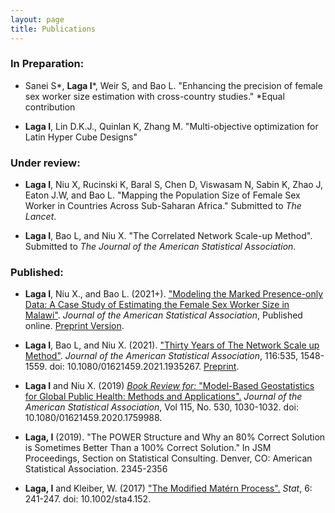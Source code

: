 ```yaml
---
layout: page
title: Publications
---
```



### In Preparation:
- Sanei S\*, **Laga I**\*, Weir S, and Bao L. "Enhancing the precision of female sex worker size estimation with cross-country studies."
    \*Equal contribution
    
- **Laga I**, Lin D.K.J., Quinlan K, Zhang M. "Multi-objective optimization for Latin Hyper Cube Designs"

### Under review:
- **Laga I**, Niu X, Rucinski K, Baral S, Chen D, Viswasam N, Sabin K, Zhao J, Eaton J.W, and Bao L. "Mapping the Population Size of Female Sex Worker in Countries Across Sub-Saharan Africa." Submitted to *The Lancet*.

- **Laga I**, Bao L, and Niu X. "The Correlated Network Scale-up Method". Submitted to *The Journal of the American Statistical Association*.


### Published:
- **Laga I**, Niu X., and Bao L. (2021+). ["Modeling the Marked Presence-only Data: A Case Study of Estimating the Female Sex Worker Size in Malawi"](https://doi.org/10.1080/01621459.2021.1944873). *Journal of the American Statistical Association*, Published online. [Preprint Version](Malawi_paper_website.pdf).

- **Laga I**, Bao L, and Niu X. (2021). ["Thirty Years of The Network Scale up Method"](https://doi.org/10.1080/01621459.2021.1935267). *Journal of the American Statistical Association*, 116:535, 1548-1559. doi: 10.1080/01621459.2021.1935267. [Preprint](NSUM_Review_website.pdf).

- **Laga I** and Niu X. (2019) [*Book Review for:* "Model-Based Geostatistics for Global Public Health: Methods and Applications".](https://doi.org/10.1080/01621459.2020.1759988) *Journal of the American Statistical Association*, Vol 115, No. 530, 1030-1032. doi: 10.1080/01621459.2020.1759988.

- **Laga, I** (2019). "The POWER Structure and Why an 80% Correct Solution is Sometimes Better Than a 100% Correct Solution." In JSM Proceedings, Section on Statistical Consulting. Denver, CO: American Statistical Association. 2345-2356

- **Laga, I** and Kleiber, W. (2017) ["The Modified Matérn Process".](https://doi.org/10.1002/sta4.152) *Stat*, 6: 241-247. doi: 10.1002/sta4.152.
